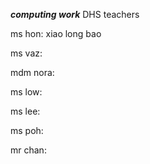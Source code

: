 ***computing work***
DHS teachers



ms hon:
xiao long bao



ms vaz:




mdm nora:




ms low:




ms lee:




ms poh:




mr chan:



